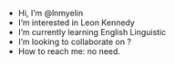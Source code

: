 -  Hi, I’m @lnmyelin
-  I’m interested in Leon Kennedy
-  I’m currently learning English Linguistic
-  I’m looking to collaborate on ?
-  How to reach me: no need.

<!---
lnmyelin/lnmyelin is a ✨ special ✨ repository because its `README.md` (this file) appears on your GitHub profile.
You can click the Preview link to take a look at your changes.
--->
